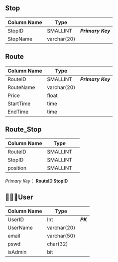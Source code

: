 ## Stop
|Column Name    |Type   |   |
| -   | - | - |
|StopID |SMALLINT    |_**Primary Key**_    |
|StopName   |varchar(20)  | |

## Route
|Column Name    |Type   |   |
| - | - | - |
|RouteID    |SMALLINT    |_**Primary Key**_   |
|RouteName  |varchar(20) ||
|Price      |float       ||
|StartTime  |time        ||
|EndTime    |time        ||

## Route_Stop
|Column Name    |Type   |   |
| - | - | - |
|RouteID    |SMALLINT    |   |
|StopID     |SMALLINT    |   |
|position   |SMALLINT    |   |
_Primary Key_： **RouteID StopID**

## User
|Column Name    |Type   |   |
| - | - | - |
|UserID |Int    |_**PK**_|
|UserName|varchar(20) ||
|email   |varchar(50) ||
|pswd    |char(32)||
|isAdmin |bit||
